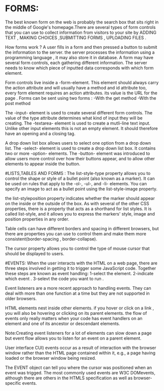 # FORMS:
The best known form on the web is probably the search box that sits right in the middle of
Google's homepage.There are several types of form controls that you can use to collect information from visitors
to your site by ADDING TEXT , MAKING CHOICES ,SUBMITTING FORMS , UPLOADING FILES .


How forms work ? A user fills in a form and then pressed a button to submit the information to the server.
the server processes the information using a programming language , it may also store it in database.
A form may have several form controls, each gathering different information. The server needs to know which 
piece of inputted data corresponds with which form element.

Form controls live inside a -form-element. This element should always carry the action attribute
 and will usually have a method and id attribute too, every form element requires an action attributes.
its value is the URL for the page .
Forms can be sent using two forms : -With the get method 
-With the post method

The -input- element is used to create several different form controls. The value of the type
attribute determines what kind of input they will be creating.
The -textarea- element is used to create a mutli-line
text input. Unlike other input elements this is not an empty
element. It should therefore have an opening and a closing tag. 

A drop down list box allows users to select one option from a drop down list.
The -select- element is used to create a drop down list box. It contains two or more -option- elements. 
The -button- element was
introduced to allow users more control over how their buttons appear, and to allow other elements to appear inside the button.

#LISTS,TABLES AND FORMS :
The list-style-type property allows you to control the shape or style of a bullet point (also known as a marker).
It can be used on rules that apply to the -ol-, -ul-, and -li- elements.
You can specify an image to act as a bullet point using the list-style-image property.

the list-styleposition property indicates whether the marker should appear on the inside or the outside of the box.
As with several of the other CSS properties, there is a property that acts as a shorthand for list styles. 
It is called list-style, and it allows you to express the markers' style, image and position properties in any order.

Table cells can have different borders and spacing in different browsers, but there are properties you can use to control 
them and make them more consistent(border-spacing , border-collapse).

The cursor property allows you to control the type of mouse cursor that should be displayed to users.

#EVENTS:
When the user interacts with the HTML on a web page, there are three
steps involved in getting it to trigger some JavaScript code.
Together these steps are known as event handling:
1-select the element.
2-indicate which event .
3-selevt the code you want to run .

Event listeners are a more recent approach to handling events.
They can deal with more than one function at a time but they are not supported in older browsers.
 
HTML elements nest inside other elements. if you hover or click on a link , you will also be hovering
or clicking on its parent elements.
the flow of events only really matters when your code has event handlers on an element and
one of its ancestor or descendant elements.

Note:Creating event listeners for a lot of elements can slow down a page
but event flow allows you to listen for an event on a parent element.

User interface CUI) events occur as a result of interaction with the
browser window rather than the HTML page contained within it,
e.g., a page having loaded or the browser window being resized. 

The EVENT object can tell you where the cursor was positioned when an event was trigged.
The most commonly used events are W3C DOMevents, although there are others in the HTMLS specification
 as well as browser-specific events. 

